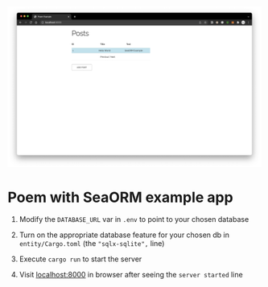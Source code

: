 ![screenshot](Screenshot.png)

# Poem with SeaORM example app

1. Modify the `DATABASE_URL` var in `.env` to point to your chosen database

1. Turn on the appropriate database feature for your chosen db in `entity/Cargo.toml` (the `"sqlx-sqlite",` line)

1. Execute `cargo run` to start the server

1. Visit [localhost:8000](http://localhost:8000) in browser after seeing the `server started` line
